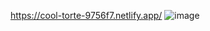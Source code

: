 https://cool-torte-9756f7.netlify.app/
![image](https://github.com/user-attachments/assets/e31127cf-8a95-4653-84a8-fe250fa1ca7f)

